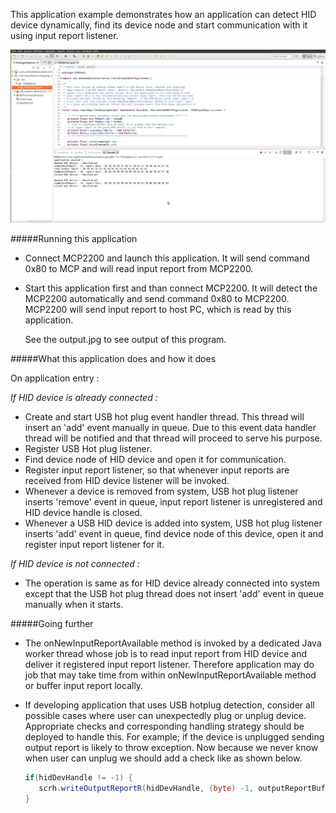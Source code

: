 This application example demonstrates how an application can detect HID device dynamically,
find its device node and start communication with it using input report listener.

!["serial communication in java"](output.jpg?raw=true "serial communication in java")

#####Running this application
   
- Connect MCP2200 and launch this application. It will send command 0x80 to MCP and will
read input report from MCP2200.
     
- Start this application first and than connect MCP2200. It will detect the MCP2200 automatically
and send command 0x80 to MCP2200. MCP2200 will send input report to host PC, which is 
read by this application. 
   
  See the output.jpg to see output of this program.
   
#####What this application does and how it does

On application entry :

*If HID device is already connected :*
	
- Create and start USB hot plug event handler thread. This thread will insert an 'add' 
event manually in queue. Due to this event data handler thread will be notified and 
that thread will proceed to serve his purpose.
- Register USB Hot plug listener.
- Find device node of HID device and open it for communication.
- Register input report listener, so that whenever input reports are received from 
HID device listener will be invoked.
- Whenever a device is removed from system, USB hot plug listener inserts 'remove' event
in queue, input report listener is unregistered and HID device handle is closed.
- Whenever a USB HID device is added into system, USB hot plug listener inserts 'add' event 
in queue, find device node of this device, open it and register input report listener
for it.
	  
*If HID device is not connected :*

- The operation is same as for HID device already connected into system except that the
USB hot plug thread does not insert 'add' event in queue manually when it starts.
     
#####Going further
- The onNewInputReportAvailable method is invoked by a dedicated Java worker thread whose
job is to read input report from HID device and deliver it registered input report
listener. Therefore application may do job that may take time from within onNewInputReportAvailable
method or buffer input report locally.
     
- If developing application that uses USB hotplug detection, consider all possible cases
where user can unexpectedly plug or unplug device. Appropriate checks and corresponding
handling strategy should be deployed to handle this. For example; if the device is unplugged
sending output report is likely to throw exception. Now because we never know when user 
can unplug we should add a check like as shown below.

  ```Java
  if(hidDevHandle != -1) {
     scrh.writeOutputReportR(hidDevHandle, (byte) -1, outputReportBuffer);
  }
  ```

